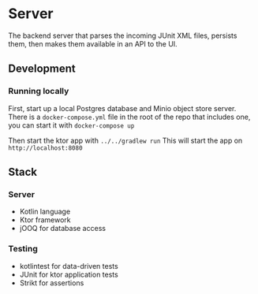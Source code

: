 # Server

The backend server that parses the incoming JUnit XML files, persists them,
then makes them available in an API to the UI.

## Development

### Running locally

First, start up a local Postgres database and Minio object store server.
There is a `docker-compose.yml` file in the root of the repo
that includes one, you can start it with `docker-compose up`

Then start the ktor app with `../../gradlew run`
This will start the app on `http://localhost:8080`

## Stack

### Server

* Kotlin language
* Ktor framework
* jOOQ for database access

### Testing

* kotlintest for data-driven tests
* JUnit for ktor application tests
* Strikt for assertions
